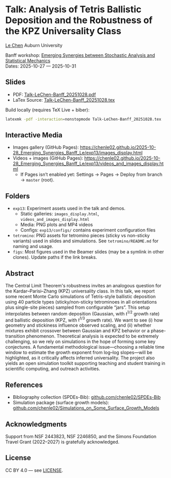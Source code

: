 # Talk: Analysis of Tetris Ballistic Deposition and the Robustness of the KPZ Universality Class

[Le Chen](https://webhome.auburn.edu/~lzc0090/index.html)
Auburn University

Banff workshop: [Emerging Synergies between Stochastic Analysis and Statistical Mechanics](https://www.birs.ca/events/2025/5-day-workshops/25w5367)  
Dates: 2025-10-27 — 2025-10-31

## Slides
- PDF: [Talk-LeChen-Banff_20251028.pdf](./Talk-LeChen-Banff_20251028.pdf)
- LaTex Source: [Talk-LeChen-Banff_20251028.tex](./Talk-LeChen-Banff_20251028.tex)

Build locally (requires TeX Live + biber):

```bash
latexmk -pdf -interaction=nonstopmode Talk-LeChen-Banff_20251028.tex
```

## Interactive Media
- Images gallery (GitHub Pages): https://chenle02.github.io/2025-10-28_Emerging_Synergies_Banff_Le/exp13/images_display.html
- Videos + images (GitHub Pages): https://chenle02.github.io/2025-10-28_Emerging_Synergies_Banff_Le/exp13/videos_and_images_display.html
  - If Pages isn’t enabled yet: Settings → Pages → Deploy from branch → `master` (root).

## Folders
- `exp13`: Experiment assets used in the talk and demos.
  - Static galleries: `images_display.html`, `videos_and_images_display.html`
  - Media: PNG plots and MP4 videos
  - Configs: `exp13/configs/` contains experiment configuration files
- `tetromino`: PNG assets for tetromino pieces (sticky vs non-sticky variants) used in slides and simulations. See `tetromino/README.md` for naming and usage.
- `figs`: Most figures used in the Beamer slides (may be a symlink in other clones). Update paths if the link breaks.


## Abstract

The Central Limit Theorem's robustness invites an analogous question for the Kardar–Parisi–Zhang (KPZ) universality class. In this talk, we report some recent Monte Carlo simulations of Tetris-style ballistic deposition using 40 particle types (sticky/non-sticky tetrominoes in all orientations plus single-site pieces) sampled from configurable “jars”. This setup interpolates between random deposition (Gaussian, with $t^{1/2}$ growth rate) and ballistic deposition (KPZ, with $t^{1/3}$ growth rate). We want to see (i) how geometry and stickiness influence observed scaling, and (ii) whether mixtures exhibit crossover between Gaussian and KPZ behavior or a phase-transition phenomenon. Theoretical analysis is expected to be extremely challenging, so we rely on simulations in the hope of forming some key conjectures. A fundamental methodological issue—choosing a reliable time window to estimate the growth exponent from log–log slopes—will be highlighted, as it critically affects inferred universality. The project also yields an open simulation toolkit supporting teaching and student training in scientific computing, and outreach activities.

## References
- Bibliography collection (SPDEs-Bib): [github.com/chenle02/SPDEs-Bib](https://github.com/chenle02/SPDEs-Bib)
- Simulation package (surface growth models): [github.com/chenle02/Simulations_on_Some_Surface_Growth_Models](https://github.com/chenle02/Simulations_on_Some_Surface_Growth_Models)

## Acknowledgments
Support from NSF 2443823, NSF 2246850, and the Simons Foundation Travel Grant (2022–2027) is gratefully acknowledged.

## License
CC BY 4.0 — see [LICENSE](./LICENSE).
